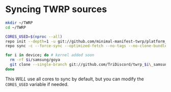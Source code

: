 # Syncing TWRP sources

```bash
mkdir ~/TWRP
cd ~/TWRP

CORES_USED=$(nproc --all)
repo init --depth=1 -u git://github.com/minimal-manifest-twrp/platform_manifest_twrp_omni.git -b twrp-4.4-deprecated
repo sync -c --force-sync --optimized-fetch --no-tags --no-clone-bundle --prune -j$CORES_USED

for i in device; do # kernel added soon
  rm -rf $i/samsung/goya
  git clone --single-branch git://github.com/TriDiscord/twrp_$i\_samsung_goya.git $i/samsung/goya
done
```

This *WILL* use all cores to sync by default, but you can modify the `CORES_USED` variable if needed.
